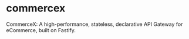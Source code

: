 # commercex
CommerceX: A high-performance, stateless, declarative API Gateway for eCommerce, built on Fastify.
